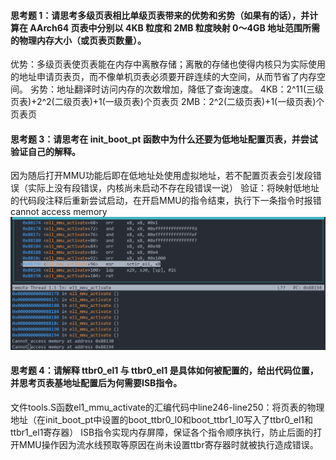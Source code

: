 #### 思考题 1：请思考多级页表相比单级页表带来的优势和劣势（如果有的话），并计算在 AArch64 页表中分别以 4KB 粒度和 2MB 粒度映射 0～4GB 地址范围所需的物理内存大小（或页表页数量）。
优势：多级页表使页表能在内存中离散存储；离散的存储也使得内核只为实际使用的地址申请页表页，而不像单机页表必须要开辟连续的大空间，从而节省了内存空间。
劣势：地址翻译时访问内存的次数增加，降低了查询速度。
4KB：2^11(三级页表)+2^2(二级页表)+1(一级页表)个页表页
2MB：2^2(二级页表)+1(一级页表)个页表页

#### 思考题 3：请思考在 init_boot_pt 函数中为什么还要为低地址配置页表，并尝试验证自己的解释。
因为随后打开MMU功能后即在低地址处使用虚拟地址，若不配置页表会引发段错误（实际上没有段错误，内核尚未启动不存在段错误一说）
验证：将映射低地址的代码段注释后重新尝试启动，在开启MMU的指令结束，执行下一条指令时报错cannot access memory
![Alt text](cannot%20access%20mem.png)

#### 思考题 4：请解释 ttbr0_el1 与 ttbr0_el1 是具体如何被配置的，给出代码位置，并思考页表基地址配置后为何需要ISB指令。
文件tools.S函数el1_mmu_activate的汇编代码中line246-line250：将页表的物理地址（在init_boot_pt中设置的boot_ttbr0_l0和boot_ttbr1_l0写入了ttbr0_el1和ttbr1_el1寄存器）
ISB指令实现内存屏障，保证各个指令顺序执行，防止后面的打开MMU操作因为流水线预取等原因在尚未设置ttbr寄存器时就被执行造成错误。
